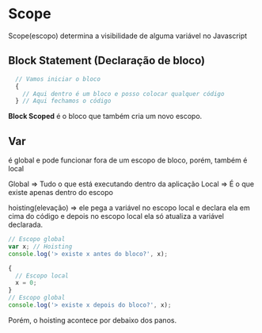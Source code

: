 # Scope

Scope(escopo) determina a visibilidade de alguma variável no Javascript

## Block Statement (Declaração de bloco)

```Javascript
  // Vamos iniciar o bloco
  {
    // Aqui dentro é um bloco e posso colocar qualquer código
  } // Aqui fechamos o código
```

**Block Scoped** é o bloco que também cria um novo escopo.

## Var

é global e pode funcionar fora de um escopo de bloco, porém, também é local

Global => Tudo o que está executando dentro da aplicação
Local => É o que existe apenas dentro do escopo

hoisting(elevação) => ele pega a variável no escopo local e declara ela em cima do código e depois no escopo local ela só atualiza a variável declarada.

```Javascript
// Escopo global
var x; // Hoisting
console.log('> existe x antes do bloco?', x);

{
  // Escopo local
  x = 0;
}
// Escopo global
console.log('> existe x depois do bloco?', x);
```

Porém, o hoisting acontece por debaixo dos panos.